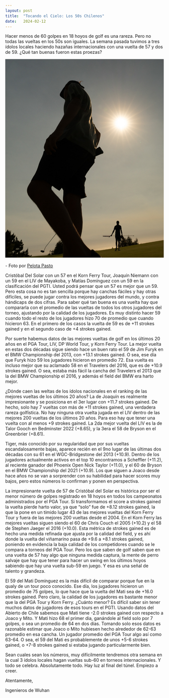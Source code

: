 ```yaml
---
layout: post
title:  "Tocando el Cielo: Los 50s Chilenos"
date:   2024-02-12
---
```


<p class="intro"><span class="dropcap"></span> Hacer menos de 60 golpes en 18 hoyos de golf es una rareza. Pero no todas las vueltas en los 50s son iguales. La semana pasada tuvimos a tres ídolos locales haciendo hazañas internacionales con una vuelta de 57 y dos de 59. ¿Qué tan buenas fueron estas proezas?</p>

<img src="/assets/img/cielo.jpg" alt="">
<p>- Foto por <a href="https://www.pelotapasto.com"> Pelota Pasto </a></p>

Cristóbal Del Solar con un 57 en el Korn Ferry Tour, Joaquín Niemann con un 59 en el LIV de Mayakoba, y Matías Domínguez con un 59 en la clasificación del PGTI. Usted podrá pensar que un 57 es mejor que un 59. Pero esta cosa no es tan sencilla porque hay canchas fáciles y hay otras difíciles, se puede jugar contra los mejores jugadores del mundo, y contra hándicaps de dos cifras. Para saber qué tan buena es una vuelta hay que compararla con el promedio de las vueltas de todos los otros jugadores del torneo, ajustando por la calidad de los jugadores. Es muy distinto hacer 59 cuando todo el resto de los jugadores hizo 70 de promedio que cuando hicieron 63. En el primero de los casos la vuelta de 59 es de +11 strokes gained y en el segundo caso de +4 strokes gained.

Por suerte habemus datos de las mejores vueltas de golf en los últimos 20 años en el PGA Tour, LIV, DP World Tour, y Korn Ferry Tour. La mejor vuelta en estas dos décadas sigue siendo hace un buen rato el 59 de Jim Furyk en el BMW Championship del 2013, con +13.1 strokes gained. O sea, ese día que Furyk hizo 59 los jugadores hicieron en promedio 72. Esa vuelta es incluso mejor que su aclamado 58 en el Travelers del 2016, que es de +10.9 strokes gained. O sea, estaba más fácil la cancha del Travelers el 2013 que la del BMW Championship el 2016, y además el field del BMW era harto mejor.

¿Dónde caen las weltas de los ídolos nacionales en el ranking de las mejores vueltas de los últimos 20 años? La de Joaquín es realmente impresionante y se posiciona en el 3er lugar con +11.7 strokes gained. De hecho, solo hay 7 vueltas con más de +11 strokes gained, una verdadera rareza golfística. No hay ninguna otra vuelta jugada en el LIV dentro de las mejores 200 vueltas de los últimos 20 años. Para eso hay que tener una vuelta con al menos +9 strokes gained. La 2da mejor vuelta del LIV es la de Talor Gooch en Bedminster 2022 (+8.65), y la 3era el 58 de Bryson en el Greenbrier (+8.61). 

Tiger, más conocido por su regularidad que por sus vueltas escandalosamente bajas, aparece recién en el 9no lugar de las últimas dos décadas con su 61 en el WGC-Bridgestone del 2013 (+10.9). Dentro de los jugadores actualmente activos en el top 10 encontramos a Scheffler (+11.2), al reciente ganador del Phoenix Open Nick Taylor (+11.0), y el 60 de Bryson en el BMW Championship del 2021 (+10.9). Los que siguen a Joaco desde hace años no se van a sorprender con su habilidad para hacer scores muy bajos, pero estos números lo confirman y ponen en perspectiva.

La impresionante vuelta de 57 de Cristóbal del Solar es histórica por ser el menor número de golpes registrado en 18 hoyos en todos los campeonatos administrados por el PGA Tour. Si transformamos el score a strokes gained la vuelta pierde harto valor, ya que “solo” fue de +8.12 strokes gained, la que la pone en un tímido lugar 43 de las mejores vueltas del Korn Ferry Tour y fuera de las mejores 200 vueltas desde el 2004. En el Korn Ferry las mejores vueltas siguen siendo el 60 de Chris Couch el 2005 (+10.2) y el 58 de Stephen Jaeger el 2016 (+10.0). Esta métrica de strokes gained es de hecho una medida refinada que ajusta por la calidad del field, y es ahí donde la vuelta del viñamarino pasa de +9.6 a +8.1 strokes gained, poniendo en evidencia la baja calidad de los competidores cuando se le compara a torneos del PGA Tour. Pero los que saben de golf saben que en una vuelta de 57 hay algo que ninguna medida captura, la mente de perro salvaje que hay que tener para hacer un swing en los últimos hoyos sabiendo que hay una vuelta sub-59 en juego. Y esa es una señal de talento y grandeza.

El 59 del Mati Domínguez es la más difícil de comparar porque fue en la qualy de un tour poco conocido. Ese día, los jugadores hicieron un promedio de 75 golpes, lo que hace que la vuelta del Mati sea de +16.0 strokes gained. Pero claro, la calidad de los jugadores es bastante menor que la del PGA Tour y Korn Ferry. ¿Cuánto menor? Es difícil saber sin tener muchos datos de jugadores de esos tours en el PGTI. Usando datos del Abierto de Chile sabemos que Mati tiene -2.0 strokes gained con respecto a Joaco y Mito. Y Mati hizo 68 el primer dia, ganándole al field solo por 7 golpes, o sea un promedio de 64 en dos días. Tomando solo esos datos es razonable estimar que Joaco o Mito hubiesen hecho alrededor de 62-63 promedio en esa cancha. Un jugador promedio del PGA Tour algo así como 63-64. O sea, el 59 del Mati es probablemente de unos +5-6 strokes gained, o +7-8 strokes gained si estaba jugando particularmente bien.

Sean cuales sean los números, muy difícilmente tendremos otra semana en la cual 3 ídolos locales hagan vueltas sub-60 en torneos internacionales. Y todo se celebra. Absolutamente todo. Hay luz al final del túnel. Empiezo a creer.

Atentamente,

Ingenieros de Wuhan
